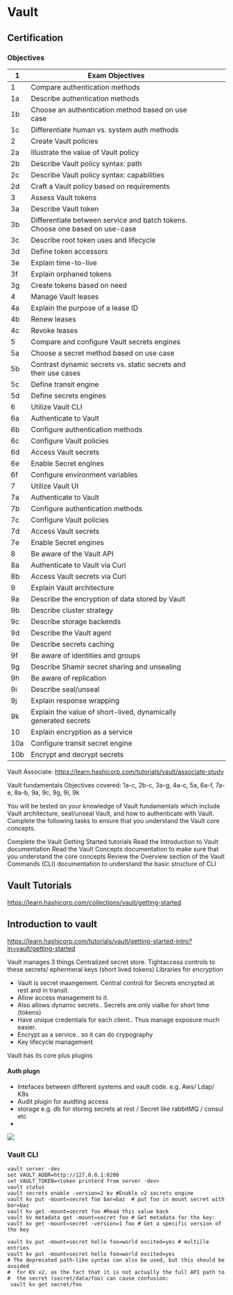 # Vault

## Certification

### Objectives
| 1  | Exam Objectives                   |   |   |   |
|----|---------------------------------------------------|---|---|---|
| 1	 | Compare authentication methods |   |   |   |
| 1a	 | Describe authentication methods |   |   |   |
| 1b	 | Choose an authentication method based on use case |   |   |   |
| 1c	 | Differentiate human vs. system auth methods |   |   |   |
| 2	 | Create Vault policies |   |   |   |
| 2a	 | Illustrate the value of Vault policy |   |   |   |
| 2b	 | Describe Vault policy syntax: path |   |   |   |
| 2c	 | Describe Vault policy syntax: capabilities |   |   |   |
| 2d	 | Craft a Vault policy based on requirements |   |   |   |
| 3	 | Assess Vault tokens |   |   |   |
| 3a	 | Describe Vault token |   |   |   |
| 3b	 | Differentiate between service and batch tokens. Choose one based on use-case |   |   |   |
| 3c	 | Describe root token uses and lifecycle |   |   |   |
| 3d	 | Define token accessors |   |   |   |
| 3e	 | Explain time-to-live |   |   |   |
| 3f	 | Explain orphaned tokens |   |   |   |
| 3g	 | Create tokens based on need |   |   |   |
| 4	 | Manage Vault leases |   |   |   |
| 4a	 | Explain the purpose of a lease ID |   |   |   |
| 4b	 | Renew leases |   |   |   |
| 4c	 | Revoke leases |   |   |   |
| 5	 | Compare and configure Vault secrets engines |   |   |   |
| 5a	 | Choose a secret method based on use case |   |   |   |
| 5b	 | Contrast dynamic secrets vs. static secrets and their use cases |   |   |   |
| 5c	 | Define transit engine |   |   |   |
| 5d	 | Define secrets engines |   |   |   |
| 6	 | Utilize Vault CLI |   |   |   |
| 6a	 | Authenticate to Vault |   |   |   |
| 6b	 | Configure authentication methods |   |   |   |
| 6c	 | Configure Vault policies |   |   |   |
| 6d	 | Access Vault secrets |   |   |   |
| 6e	 | Enable Secret engines |   |   |   |
| 6f	 | Configure environment variables |   |   |   |
| 7	 | Utilize Vault UI |   |   |   |
| 7a	 | Authenticate to Vault |   |   |   |
| 7b	 | Configure authentication methods |   |   |   |
| 7c	 | Configure Vault policies |   |   |   |
| 7d	 | Access Vault secrets |   |   |   |
| 7e	 | Enable Secret engines |   |   |   |
| 8	 | Be aware of the Vault API |   |   |   |
| 8a	 | Authenticate to Vault via Curl |   |   |   |
| 8b	 | Access Vault secrets via Curl |   |   |   |
| 9	 | Explain Vault architecture |   |   |   |
| 9a	 | Describe the encryption of data stored by Vault |   |   |   |
| 9b	 | Describe cluster strategy |   |   |   |
| 9c	 | Describe storage backends |   |   |   |
| 9d	 | Describe the Vault agent |   |   |   |
| 9e	 | Describe secrets caching |   |   |   |
| 9f	 | Be aware of identities and groups |   |   |   |
| 9g	 | Describe Shamir secret sharing and unsealing |   |   |   |
| 9h	 | Be aware of replication |   |   |   |
| 9i	 | Describe seal/unseal |   |   |   |
| 9j	 | Explain response wrapping |   |   |   |
| 9k	 | Explain the value of short-lived, dynamically generated secrets |   |   |   |
| 10	 | Explain encryption as a service |   |   |   |
| 10a	 | Configure transit secret engine |   |   |   |
| 10b	 | Encrypt and decrypt secrets |   |   |   |


Vault Associate: https://learn.hashicorp.com/tutorials/vault/associate-study

Vault fundamentals
Objectives covered: 1a-c, 2b-c, 3a-g, 4a-c, 5a, 6a-f, 7a-e, 8a-b, 9a, 9c, 9g, 9i, 9k

You will be tested on your knowledge of Vault fundamentals which include Vault architecture, seal/unseal Vault, and how to authenticate with Vault. Complete the following tasks to ensure that you understand the Vault core concepts.

Complete the Vault Getting Started tutorials
Read the Introduction to Vault documentation
Read the Vault Concepts documentation to make sure that you understand the core concepts
Review the Overview section of the Vault Commands (CLI) documentation to understand the basic structure of CLI


## Vault Tutorials
https://learn.hashicorp.com/collections/vault/getting-started


## Introduction to vault
https://learn.hashicorp.com/tutorials/vault/getting-started-intro?in=vault/getting-started

Vault manages 3 things 
Centralized secret store.
Tightaccess controls to these secrets/ ephermeral keys (short lived tokens)
Libraries for encryption

* Vault is secret maangement. Central control for Secrets encrypted at rest and in transit.
* Allow access management to it.
* Also allows dynamic secrets.. Secrets are only vialbe for short time (tokens)
* Have unique credentials for each client.. Thus manage exposure much easier.
* Encrypt as a service.. so it can do crypography
* Key lifecycle management


Vault has its core plus plugins

#### Auth plugn
* Intefaces between different systems and vault code. e.g. Aws/ Ldap/ K8s  
* Audit plugin for auidting access
* storage e.g. db for storing secrets at rest  / Secret like rabbitMQ / consul etc
* 
[<img src="https://mktg-content-api-hashicorp.vercel.app/api/assets?product=tutorials&version=main&asset=public%2Fimg%2Fvault%2Fvault-triangle.png">](https://learn.hashicorp.com/tutorials/vault/getting-started-intro?in=vault/getting-started)

### Vault CLI
```
vault server -dev
set VAULT_ADDR=http://127.0.0.1:8200
set VAULT_TOKEN=<token printerd from server -dev>
vault status
vault secrets enable -version=2 kv #Enable v2 secrets engine
vault kv put -mount=secret foo bar=baz  # put foo in mount secret with bar=baz
vault kv get -mount=secret foo #Read this value back
vault kv metadata get -mount=secret foo # Get metadata for the key:
vault kv get -mount=secret -version=1 foo # Get a specific version of the key

vault kv put -mount=secret hello foo=world excited=yes # multi[le entries
vault kv put -mount=secret hello foo=world excited=yes
# The deprecated path-like syntax can also be used, but this should be avoided
#  for KV v2, as the fact that it is not actually the full API path to
#  the secret (secret/data/foo) can cause confusion:
 vault kv get secret/foo
```
